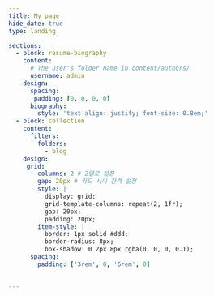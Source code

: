 ```yaml
---
title: My page
hide_date: true
type: landing

sections:
  - block: resume-biography
    content:
      # The user's folder name in content/authors/
      username: admin
    design:
      spacing:
       padding: [0, 0, 0, 0]
      biography:
        style: 'text-align: justify; font-size: 0.8em;'
  - block: collection
    content:
      filters:
        folders:
          - blog
    design:
     grid:
        columns: 2 # 2열로 설정
        gap: 20px # 카드 사이 간격 설정
        style: |
          display: grid;
          grid-template-columns: repeat(2, 1fr);
          gap: 20px;
          padding: 20px;
        item-style: |
          border: 1px solid #ddd;
          border-radius: 8px;
          box-shadow: 0 2px 8px rgba(0, 0, 0, 0.1);
      spacing:
        padding: ['3rem', 0, '6rem', 0]
     

---
```

